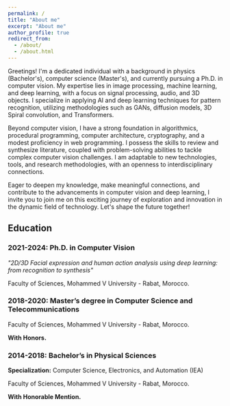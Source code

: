```yaml
---
permalink: /
title: "About me"
excerpt: "About me"
author_profile: true
redirect_from: 
  - /about/
  - /about.html
---
```


Greetings! I'm a dedicated individual with a background in physics (Bachelor's), computer science (Master's), and currently pursuing a Ph.D. in computer vision. My expertise lies in image processing, machine learning, and deep learning, with a focus on signal processing, audio, and 3D objects. I specialize in applying AI and deep learning techniques for pattern recognition, utilizing methodologies such as GANs, diffusion models, 3D Spiral convolution, and Transformers.

Beyond computer vision, I have a strong foundation in algorithmics, procedural programming, computer architecture, cryptography, and a modest proficiency in web programming. I possess the skills to review and synthesize literature, coupled with problem-solving abilities to tackle complex computer vision challenges. I am adaptable to new technologies, tools, and research methodologies, with an openness to interdisciplinary connections.

Eager to deepen my knowledge, make meaningful connections, and contribute to the advancements in computer vision and deep learning, I invite you to join me on this exciting journey of exploration and innovation in the dynamic field of technology. Let's shape the future together!

  <h2>Education</h2>

  <h3>2021-2024: Ph.D. in Computer Vision</h3>
  <p><em>"2D/3D Facial expression and human action analysis using deep learning: from recognition to synthesis"</em></p>
  <p>Faculty of Sciences, Mohammed V University - Rabat, Morocco.</p>

  <h3>2018-2020: Master’s degree in Computer Science and Telecommunications</h3>
  <p>Faculty of Sciences, Mohammed V University - Rabat, Morocco.</p>
  <p><strong>With Honors.</strong></p>

  <h3>2014-2018: Bachelor’s in Physical Sciences</h3>
  <p><strong>Specialization:</strong> Computer Science, Electronics, and Automation (IEA)</p>
  <p>Faculty of Sciences, Mohammed V University - Rabat, Morocco.</p>
  <p><strong>With Honorable Mention.</strong></p>
